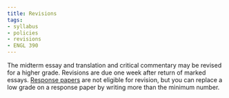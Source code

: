 ```yaml
---
title: Revisions
tags:
- syllabus
- policies
- revisions
- ENGL 390
---
```


The midterm essay and translation and critical commentary may be revised for a higher grade.
Revisions are due one week after return of marked essays.
[Response papers](#response-papers) are not eligible for revision, but you can replace a low grade on a response paper by writing more than the minimum number.
